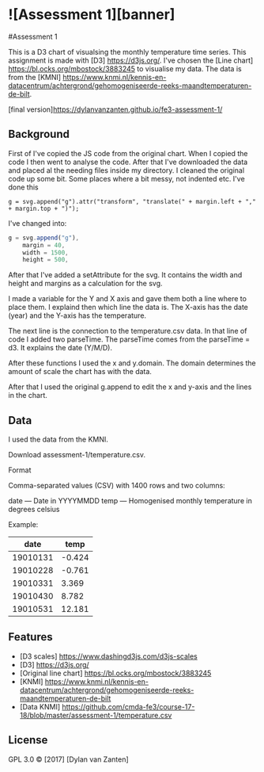 # ![Assessment 1][banner]

#Assessment 1 

This is a D3 chart of visualsing the monthly temperature time series. This assignment is made with [D3] https://d3js.org/. I've chosen the [Line chart] https://bl.ocks.org/mbostock/3883245 to visualise my data.
The data is from the [KMNI] https://www.knmi.nl/kennis-en-datacentrum/achtergrond/gehomogeniseerde-reeks-maandtemperaturen-de-bilt.



[final version]https://dylanvanzanten.github.io/fe3-assessment-1/

## Background

First of I've copied the JS code from the original chart. When I copied the code I then went to analyse the code. After that I've downloaded the data and placed al the needing files inside my directory. I cleaned the original code up some bit. Some places where a bit messy, not indented etc. I've done this 
```
g = svg.append("g").attr("transform", "translate(" + margin.left + "," + margin.top + ")");
``` 
I've changed into:
```javascript
g = svg.append("g"),
    margin = 40,
    width = 1500,
    height = 500,
```

After that I've added a setAttribute for the svg. It contains the width and height and margins as a calculation for the svg.

I made a variable for the Y and X axis and gave them both a line where to place them. I explaind then which line the data is. The X-axis has the date (year) and the Y-axis has the temperature.

The next line is the connection to the temperature.csv data. In that line of code I added two parseTime. The parseTime comes from the parseTime = d3. It explains the date (Y/M/D).

After these functions I used the x and y.domain. The domain determines the amount of scale the chart has with the data.

After that I used the original g.append to edit the x and y-axis and the lines in the chart.

## Data

I used the data from the KMNI.

Download assessment-1/temperature.csv.

Format

Comma-separated values (CSV) with 1400 rows and two columns:

date — Date in YYYYMMDD
temp — Homogenised monthly temperature in degrees celsius

Example:

| date          | temp          |
| ------------- | ------------- |
| 19010131      | -0.424        | 
| 19010228      | -0.761        |
| 19010331      | 3.369         |
| 19010430      | 8.782         |
| 19010531      | 12.181        |

## Features

* [D3 scales] https://www.dashingd3js.com/d3js-scales
* [D3] https://d3js.org/
* [Original line chart] https://bl.ocks.org/mbostock/3883245
* [KNMI] https://www.knmi.nl/kennis-en-datacentrum/achtergrond/gehomogeniseerde-reeks-maandtemperaturen-de-bilt
* [Data KNMI] https://github.com/cmda-fe3/course-17-18/blob/master/assessment-1/temperature.csv

## License

GPL 3.0 © [2017] [Dylan van Zanten]
